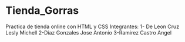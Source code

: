 # Tienda_Gorras
Practica de tienda online con HTML y CSS
Integrantes:
1- De Leon Cruz Lesly Michell
2-Diaz Gonzales Jose Antonio
3-Ramirez Castro Angel
